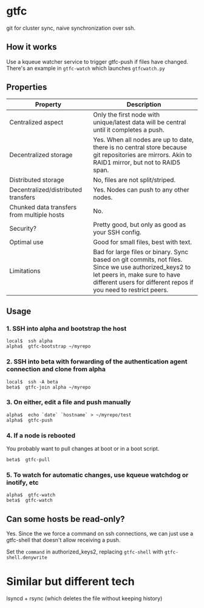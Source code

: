 # gtfc
git for cluster sync, naive synchronization over ssh.

## How it works

Use a kqueue watcher service to trigger gtfc-push if files have changed.
There's an example in `gtfc-watch` which launches `gtfcwatch.py`

## Properties

Property                                   | Description
-------------------------------------------|------------------
Centralized aspect                         | Only the first node with unique/latest data will be central until it completes a push.
Decentralized storage                      | Yes. When all nodes are up to date, there is no central store because git repositories are mirrors. Akin to RAID1 mirror, but not to RAID5 span.
Distributed storage                        | No, files are not split/striped.
Decentralized/distributed transfers        | Yes. Nodes can push to any other nodes.
Chunked data transfers from multiple hosts | No.
Security?                                  | Pretty good, but only as good as your SSH config.
Optimal use                                | Good for small files, best with text.
Limitations                                | Bad for large files or binary. Sync based on git commits, not files. Since we use authorized_keys2 to let peers in, make sure to have different users for different repos if you need to restrict peers.

## Usage

### 1. SSH into alpha and bootstrap the host

```
local$  ssh alpha
alpha$  gtfc-bootstrap ~/myrepo
```

### 2. SSH into beta with forwarding of the authentication agent connection and clone from alpha

```
local$  ssh -A beta
beta$  gtfc-join alpha ~/myrepo
```

### 3. On either, edit a file and push manually

```
alpha$  echo `date` `hostname` > ~/myrepo/test
alpha$  gtfc-push
```

### 4. If a node is rebooted

You probably want to pull changes at boot or in a boot script.

```
beta$  gtfc-pull
```

### 5. To watch for automatic changes, use kqueue watchdog or inotify, etc

```
alpha$  gtfc-watch
beta$  gtfc-watch
```

## Can some hosts be read-only?

Yes. Since the we force a command on ssh connections, we can just use a gtfc-shell that doesn't allow receiving a push.

Set the `command` in authorized_keys2, replacing `gtfc-shell` with `gtfc-shell.denywrite`

# Similar but different tech

lsyncd + rsync (which deletes the file without keeping history)
